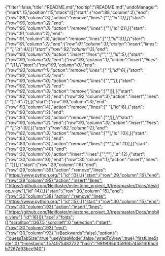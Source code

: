 {"filter":false,"title":"README.md","tooltip":"/README.md","undoManager":{"mark":15,"position":15,"stack":[[{"start":{"row":88,"column":2},"end":{"row":88,"column":3},"action":"remove","lines":["*"],"id":1}],[{"start":{"row":90,"column":2},"end":{"row":90,"column":3},"action":"remove","lines":["*"],"id":2}],[{"start":{"row":91,"column":2},"end":{"row":91,"column":3},"action":"remove","lines":["*"],"id":3}],[{"start":{"row":91,"column":2},"end":{"row":91,"column":3},"action":"insert","lines":[" "],"id":4}],[{"start":{"row":92,"column":3},"end":{"row":93,"column":0},"action":"insert","lines":["",""],"id":5},{"start":{"row":93,"column":0},"end":{"row":93,"column":1},"action":"insert","lines":[" "]}],[{"start":{"row":93,"column":0},"end":{"row":93,"column":1},"action":"remove","lines":[" "],"id":6},{"start":{"row":92,"column":3},"end":{"row":93,"column":0},"action":"remove","lines":["",""]},{"start":{"row":92,"column":2},"end":{"row":92,"column":3},"action":"remove","lines":["*"]}],[{"start":{"row":92,"column":2},"end":{"row":92,"column":3},"action":"insert","lines":[" "],"id":7}],[{"start":{"row":93,"column":3},"end":{"row":93,"column":4},"action":"remove","lines":[" "],"id":8},{"start":{"row":93,"column":2},"end":{"row":93,"column":3},"action":"remove","lines":["*"]}],[{"start":{"row":93,"column":2},"end":{"row":93,"column":3},"action":"insert","lines":[" "],"id":9}],[{"start":{"row":82,"column":2},"end":{"row":82,"column":3},"action":"remove","lines":["*"],"id":10}],[{"start":{"row":83,"column":2},"end":{"row":83,"column":3},"action":"remove","lines":["*"],"id":11}],[{"start":{"row":29,"column":40},"end":{"row":30,"column":0},"action":"insert","lines":["",""],"id":12},{"start":{"row":30,"column":0},"end":{"row":30,"column":1},"action":"insert","lines":[" "]}],[{"start":{"row":29,"column":16},"end":{"row":29,"column":39},"action":"remove","lines":["https://www.python.org/"],"id":13}],[{"start":{"row":29,"column":16},"end":{"row":29,"column":95},"action":"insert","lines":["https://github.com/Neilfoster/milestone_project_3/tree/master/Docs/desktop_view"],"id":14}],[{"start":{"row":30,"column":15},"end":{"row":30,"column":38},"action":"remove","lines":["https://www.python.org/"],"id":15}],[{"start":{"row":30,"column":15},"end":{"row":30,"column":93},"action":"insert","lines":["https://github.com/Neilfoster/milestone_project_3/tree/master/Docs/mobile_view"],"id":16}]]},"ace":{"folds":[],"scrolltop":1367.5,"scrollleft":0,"selection":{"start":{"row":30,"column":93},"end":{"row":30,"column":93},"isBackwards":false},"options":{"guessTabSize":true,"useWrapMode":false,"wrapToView":true},"firstLineState":0},"timestamp":1574075482722,"hash":"9919f85bff59f6b745816f6ac3b7267d93bcc940"}